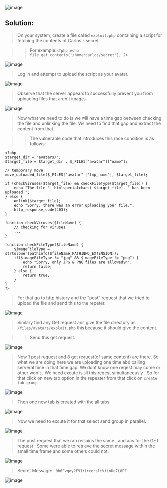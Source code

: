 ![image](https://github.com/udayk01/Web-Security/assets/52235763/cefba533-e51c-4098-b180-011f7e6127f2)

## Solution:

> On your system, create a file called ```exploit.php``` containing a script for fetching the contents of Carlos's secret.

>> For example:```<?php echo file_get_contents('/home/carlos/secret'); ?>```

![image](https://github.com/udayk01/Web-Security/assets/52235763/9869d537-9887-42f4-b1e9-d5333e1314fe)

> Log in and attempt to upload the script as your avatar.

![image](https://github.com/udayk01/Web-Security/assets/52235763/2adade27-62fb-4a69-898f-64efe0a0d495)

> Observe that the server appears to successfully prevent you from uploading files that aren't images.

![image](https://github.com/udayk01/Web-Security/assets/52235763/a0d44345-d792-401c-a2e0-4daa96f92803)

> Now what we need to do is we will have a time gap between checking the file and unlinking the file. We need to find that gap and extract the content from that.

>> The vulnerable code that introduces this race condition is as follows:
```
<?php
$target_dir = "avatars/";
$target_file = $target_dir . $_FILES["avatar"]["name"];

// temporary move
move_uploaded_file($_FILES["avatar"]["tmp_name"], $target_file);

if (checkViruses($target_file) && checkFileType($target_file)) {
    echo "The file ". htmlspecialchars( $target_file). " has been uploaded.";
} else {
    unlink($target_file);
    echo "Sorry, there was an error uploading your file.";
    http_response_code(403);
}

function checkViruses($fileName) {
    // checking for viruses
    ...
}

function checkFileType($fileName) {
    $imageFileType = strtolower(pathinfo($fileName,PATHINFO_EXTENSION));
    if($imageFileType != "jpg" && $imageFileType != "png") {
        echo "Sorry, only JPG & PNG files are allowed\n";
        return false;
    } else {
        return true;
    }
}
?>
```
> For that go to http history and the "post" request that we tried to upload the file and send this to the repeter.

![image](https://github.com/udayk01/Web-Security/assets/52235763/d6077713-9ff9-4f16-85ba-ebb5989e6fc1)

> Simlary find any Get request and give the file directory as ```/files/avatars/exploit.php``` this because it should give the content.

>> Send this get request.

![image](https://github.com/udayk01/Web-Security/assets/52235763/844f5f34-ca7f-44c7-a7d0-b719f30c2f0a)

> Now 1 post request and 8 get request(of same content) are there. So what we are doing here we are uploading one time abd calling serveral time in that time gap. We dont know one reqest may come or other won't . We need excute is all this reqest simultaneously . So for that click on new tab option in the repeater from that click on ```create tab group```

![image](https://github.com/udayk01/Web-Security/assets/52235763/f43426d0-ec17-4067-90cd-3f8d851a2225)

> Then one new tab is created with the all tabs.

![image](https://github.com/udayk01/Web-Security/assets/52235763/848bea1d-1fa9-4d12-b948-ea57cf4c59a8)

> Now we need to excute it for that select send group in parallel.

![image](https://github.com/udayk01/Web-Security/assets/52235763/93a292d3-58bd-46d4-a0df-78b5aa938912)

> The post request that we ran remains the same , and aas for the GET request : Some were able to retrieve the secret message within the small time frame and some others could not.

![image](https://github.com/udayk01/Web-Security/assets/52235763/07bc3285-aad1-4003-9930-d3f3e61e9c39)

> Secret Message: ``` 0h6Fvqoy2F9IX1rxersltViioDe7L8PF```

![image](https://github.com/udayk01/Web-Security/assets/52235763/02667fe3-74db-4521-940b-f79a44ae26fd)





